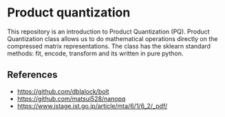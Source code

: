 # Product quantization

This repository is an introduction to Product Quantization (PQ). Product Quantization class allows us to do mathematical operations directly on the compressed matrix representations. The class has the sklearn standard methods: fit, encode, transform and its written in pure python.

## References
* https://github.com/dblalock/bolt
* https://github.com/matsui528/nanopq
* https://www.jstage.jst.go.jp/article/mta/6/1/6_2/_pdf/